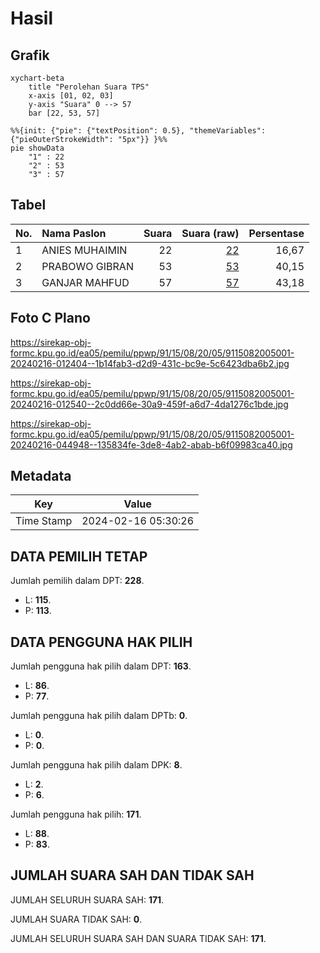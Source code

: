 # Hasil

## Grafik

```mermaid
xychart-beta
    title "Perolehan Suara TPS"
    x-axis [01, 02, 03]
    y-axis "Suara" 0 --> 57
    bar [22, 53, 57]
```

```mermaid
%%{init: {"pie": {"textPosition": 0.5}, "themeVariables": {"pieOuterStrokeWidth": "5px"}} }%%
pie showData
    "1" : 22
    "2" : 53
    "3" : 57
```

## Tabel

| No. | Nama Paslon    | Suara | Suara (raw) | Persentase |
|:--- |:-------------- | -----:| -----------:| ----------:|
| 1   | ANIES MUHAIMIN | 22    | [22][p-1]   | 16,67      |
| 2   | PRABOWO GIBRAN | 53    | [53][p-2]   | 40,15      |
| 3   | GANJAR MAHFUD  | 57    | [57][p-3]   | 43,18      |


[p-1]: https://github.com/gigit-pemilu/pemilu-2024-91-papua/blob/main/pilpres/hitung-suara/sub/91-papua/sub/15-waropen/sub/08-urei-faisei/sub/2005-apainabo/sub/001-tps/sub/paslon-1.txt
[p-2]: https://github.com/gigit-pemilu/pemilu-2024-91-papua/blob/main/pilpres/hitung-suara/sub/91-papua/sub/15-waropen/sub/08-urei-faisei/sub/2005-apainabo/sub/001-tps/sub/paslon-2.txt
[p-3]: https://github.com/gigit-pemilu/pemilu-2024-91-papua/blob/main/pilpres/hitung-suara/sub/91-papua/sub/15-waropen/sub/08-urei-faisei/sub/2005-apainabo/sub/001-tps/sub/paslon-3.txt

## Foto C Plano

https://sirekap-obj-formc.kpu.go.id/ea05/pemilu/ppwp/91/15/08/20/05/9115082005001-20240216-012404--1b14fab3-d2d9-431c-bc9e-5c6423dba6b2.jpg

https://sirekap-obj-formc.kpu.go.id/ea05/pemilu/ppwp/91/15/08/20/05/9115082005001-20240216-012540--2c0dd66e-30a9-459f-a6d7-4da1276c1bde.jpg

https://sirekap-obj-formc.kpu.go.id/ea05/pemilu/ppwp/91/15/08/20/05/9115082005001-20240216-044948--135834fe-3de8-4ab2-abab-b6f09983ca40.jpg


## Metadata

| Key        | Value               |
| ---------- | ------------------- |
| Time Stamp | 2024-02-16 05:30:26 |


## DATA PEMILIH TETAP

Jumlah pemilih dalam DPT: **228**.
 * L: **115**.
 * P: **113**.

## DATA PENGGUNA HAK PILIH

Jumlah pengguna hak pilih dalam DPT: **163**.
 * L: **86**.
 * P: **77**.

Jumlah pengguna hak pilih dalam DPTb: **0**.
 * L: **0**.
 * P: **0**.

Jumlah pengguna hak pilih dalam DPK: **8**.
 * L: **2**.
 * P: **6**.

Jumlah pengguna hak pilih: **171**.
 * L: **88**.
 * P: **83**.

## JUMLAH SUARA SAH DAN TIDAK SAH

JUMLAH SELURUH SUARA SAH: **171**.

JUMLAH SUARA TIDAK SAH: **0**.

JUMLAH SELURUH SUARA SAH DAN SUARA TIDAK SAH: **171**.


